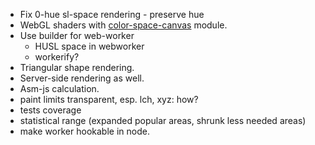 
* Fix 0-hue sl-space rendering - preserve hue
* WebGL shaders with [color-space-canvas](https://github.com/rosskettle/color-space-canvas) module.
* Use builder for web-worker
	* HUSL space in webworker
	* workerify?
* Triangular shape rendering.
* Server-side rendering as well.
* Asm-js calculation.
* paint limits transparent, esp. lch, xyz: how?
* tests coverage
* statistical range (expanded popular areas, shrunk less needed areas)
* make worker hookable in node.

